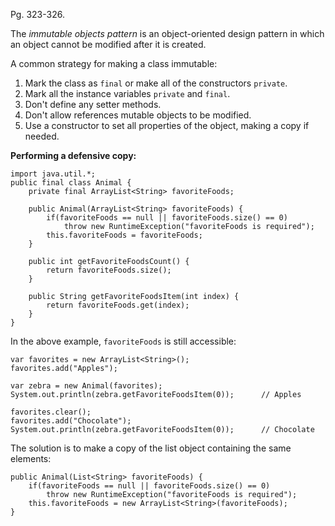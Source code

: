 Pg. 323-326.

The _immutable objects pattern_ is an object-oriented design pattern in which an object cannot be modified after it is created.

A common strategy for making a class immutable:

1. Mark the class as `final` or make all of the constructors `private`.
2. Mark all the instance variables `private` and `final`.
3. Don't define any setter methods.
4. Don't allow references mutable objects to be modified.
5. Use a constructor to set all properties of the object, making a copy if needed.

**Performing a defensive copy:**

```
import java.util.*;
public final class Animal {
    private final ArrayList<String> favoriteFoods;

    public Animal(ArrayList<String> favoriteFoods) {
        if(favoriteFoods == null || favoriteFoods.size() == 0)
            throw new RuntimeException("favoriteFoods is required");
        this.favoriteFoods = favoriteFoods;
    }

    public int getFavoriteFoodsCount() {
        return favoriteFoods.size();
    }

    public String getFavoriteFoodsItem(int index) {
        return favoriteFoods.get(index);
    }
}
```

In the above example, `favoriteFoods` is still accessible:

```
var favorites = new ArrayList<String>();
favorites.add("Apples");

var zebra = new Animal(favorites);
System.out.println(zebra.getFavoriteFoodsItem(0));      // Apples

favorites.clear();
favorites.add("Chocolate");
System.out.println(zebra.getFavoriteFoodsItem(0));      // Chocolate
```

The solution is to make a copy of the list object containing the same elements:

```
public Animal(List<String> favoriteFoods) {
    if(favoriteFoods == null || favoriteFoods.size() == 0)
        throw new RuntimeException("favoriteFoods is required");
    this.favoriteFoods = new ArrayList<String>(favoriteFoods);
}
```
